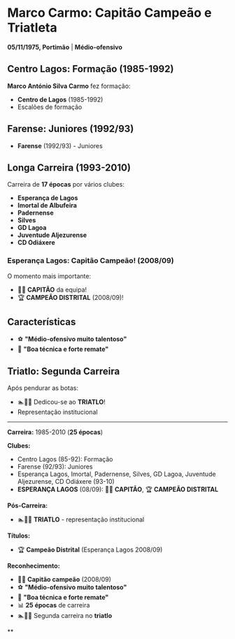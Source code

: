 # Marco Carmo: Capitão Campeão e Triatleta

**05/11/1975, Portimão** | **Médio-ofensivo**

## Centro Lagos: Formação (1985-1992)

**Marco António Silva Carmo** fez formação:
- **Centro de Lagos** (1985-1992)
- Escalões de formação

## Farense: Juniores (1992/93)

- **Farense** (1992/93) - Juniores

## Longa Carreira (1993-2010)

Carreira de **17 épocas** por vários clubes:
- **Esperança de Lagos**
- **Imortal de Albufeira**
- **Padernense**
- **Silves**
- **GD Lagoa**
- **Juventude Aljezurense**
- **CD Odiáxere**

### Esperança Lagos: Capitão Campeão! (2008/09)

O momento mais importante:
- 👨‍✈️ **CAPITÃO** da equipa!
- 🏆 **CAMPEÃO DISTRITAL** (2008/09)!

## Características

- ⚽ **"Médio-ofensivo muito talentoso"**
- 🎯 **"Boa técnica e forte remate"**

## Triatlo: Segunda Carreira

Após pendurar as botas:
- 🏊🚴🏃 Dedicou-se ao **TRIATLO**!
- Representação institucional

---

**Carreira:** 1985-2010 (**25 épocas**)

**Clubes:**
- Centro Lagos (85-92): Formação
- Farense (92/93): Juniores
- Esperança Lagos, Imortal, Padernense, Silves, GD Lagoa, Juventude Aljezurense, CD Odiáxere (93-10)
- **ESPERANÇA LAGOS** (08/09): 👨‍✈️ **CAPITÃO**, 🏆 **CAMPEÃO DISTRITAL**

**Pós-Carreira:**
- 🏊🚴🏃 **TRIATLO** - representação institucional

**Títulos:**
- 🏆 **Campeão Distrital** (Esperança Lagos 2008/09)

**Reconhecimento:**
- 👨‍✈️ **Capitão campeão** (2008/09)
- ⚽ **"Médio-ofensivo muito talentoso"**
- 🎯 **"Boa técnica e forte remate"**
- 📊 **25 épocas** de carreira
- 🏊🚴🏃 Segunda carreira no **triatlo**

**
